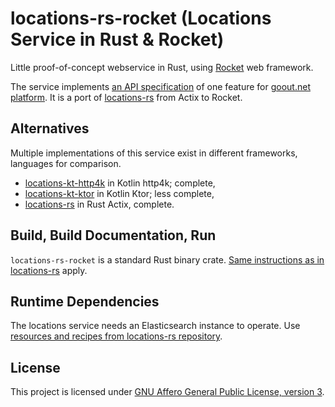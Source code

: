 # locations-rs-rocket (Locations Service in Rust & Rocket)

Little proof-of-concept webservice in Rust, using [Rocket](https://rocket.rs/) web framework.

The service implements [an API specification](https://github.com/strohel/locations-rs/blob/master/api-spec.md) of one feature for
[goout.net platform](https://goout.net/).
It is a port of [locations-rs](https://github.com/strohel/locations-rs) from Actix to Rocket.

## Alternatives

Multiple implementations of this service exist in different frameworks, languages for comparison.

- [locations-kt-http4k](https://gitlab.com/gooutopensource/locations-kt-http4k) in Kotlin http4k; complete,
- [locations-kt-ktor](https://gitlab.com/gooutopensource/locations-kt-ktor) in Kotlin Ktor; less complete,
- [locations-rs](https://github.com/strohel/locations-rs) in Rust Actix, complete.

## Build, Build Documentation, Run

`locations-rs-rocket` is a standard Rust binary crate.
[Same instructions as in locations-rs](https://github.com/strohel/locations-rs#build-build-documentation-run) apply.

## Runtime Dependencies

The locations service needs an Elasticsearch instance to operate.
Use [resources and recipes from locations-rs repository](https://github.com/strohel/locations-rs#runtime-dependencies).

## License

This project is licensed under [GNU Affero General Public License, version 3](https://www.gnu.org/licenses/agpl-3.0.html).
